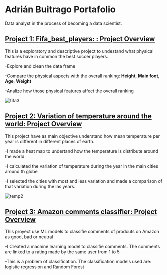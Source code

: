 # Adrián Buitrago Portafolio

Data analyst in the process of becoming a  data scientist. 


## [Project 1: Fifa_best_players: : Project Overview](https://github.com/Chelo-ad/Fifa_best_players/blob/main/README.md)

This is a exploratory and descriptive project to undestand what physical features have in common the best soccer players.

-Explore and clean the data frame

-Compare the physical aspects with the overall ranking: **Height**, **Main foot**, **Age**, **Weight**

-Analize how those physical features affect the overall ranking

![fifa3](https://user-images.githubusercontent.com/74560416/158917309-783af52c-c8dd-4f0c-bc81-3d5d5e62b978.png)


## [Project 2: Variation of temperature around the world: Project Overview](https://github.com/Chelo-ad/Temperature_around_the_World/blob/main/README.md)

This project have as main objective understand how mean temperature per year is different in different places of earth. 

-I made a heat map to undertand how the temperature is distribute around the world.

-I calculated the variation of temperature during the year in the main cities around th globe

-I selected the cities with most and less variation and made a comparison of that variation during the las years.

![temp2](https://user-images.githubusercontent.com/74560416/158917384-1fe7a2c9-12de-431d-8249-a2d4065854c1.png)


## [Project 3: Amazon comments classifier: Project Overview](https://github.com/Chelo-ad/Comments_classifier/blob/main/README.md)

This proyect use ML models to classifie comments of prodcuts on Amazon as good, bad or neutral

-I Created a machine learning model to classifie comments. The comments are linked to  a rating made by the same user from 1 to 5

-This is a problem of classification. The classification models used are: logistic regression and Random Forest

 

